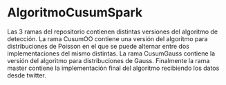 # AlgoritmoCusumSpark
Las 3 ramas del repositorio contienen distintas versiones del algoritmo de detección.
La rama CusumOO contiene una versión del algoritmo para distribuciones de Poisson en el que se puede alternar entre dos implementaciones del mismo distintas.
La rama CusumGauss contiene la versión del algoritmo para distribuciones de Gauss.
Finalmente la rama master contiene la implementación final del algoritmo recibiendo los datos desde twitter.
